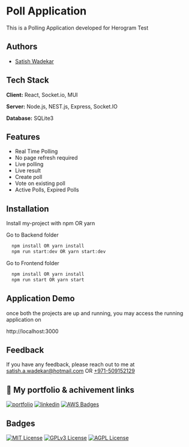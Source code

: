 
# Poll Application

This is a Polling Application developed for Herogram Test 

## Authors

- [Satish Wadekar](https://github.com/Satish-A-Wadekar)

## Tech Stack

**Client:** React, Socket.io, MUI

**Server:** Node.js, NEST.js, Express, Socket.IO

**Database:** SQLite3

## Features

- Real Time Polling
- No page refresh required
- Live polling
- Live result 
- Create poll
- Vote on existing poll
- Active Polls, Expired Polls

## Installation

Install my-project with npm OR yarn

Go to Backend folder

```bash
  npm install OR yarn install
  npm run start:dev OR yarn start:dev
```

Go to Frontend folder

```bash
  npm install OR yarn install
  npm run start OR yarn start
```

## Application Demo 

once both the projects are up and running, you may access the running application on

http://localhost:3000


## Feedback

If you have any feedback, please reach out to me at satish.a.wadekar@hotmail.com OR [+971-509152129](+971-509152129)


## 🔗 My portfolio & achivement links
[![portfolio](https://img.shields.io/badge/Medium-blue?logo=medium)](https://medium.com/@satish.a.wadekar)
[![linkedin](https://img.shields.io/badge/-LinkedIn-blue?style=flat-square&logo=Linkedin&logoColor=white&link=YOUR_LINKEDIN_URL)](https://www.linkedin.com/in/satish-w-4b565056/)
[![AWS Badges](https://img.shields.io/badge/AWS-232F3E?style=flat&logo=amazonwebservices&logoColor=white)](https://www.youracclaim.com/users/satish-wadekar.af05373c/badges?sort=-state_updated_at&page=1)



## Badges

[![MIT License](https://img.shields.io/badge/License-MIT-green.svg)](https://choosealicense.com/licenses/mit/)
[![GPLv3 License](https://img.shields.io/badge/License-GPL%20v3-yellow.svg)](https://opensource.org/licenses/)
[![AGPL License](https://img.shields.io/badge/license-AGPL-blue.svg)](http://www.gnu.org/licenses/agpl-3.0)
